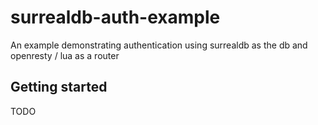 # surrealdb-auth-example

An example demonstrating authentication using surrealdb as the db and openresty / lua as a router

## Getting started

TODO
